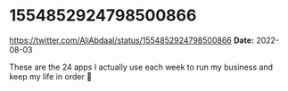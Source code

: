 # 1554852924798500866
https://twitter.com/AliAbdaal/status/1554852924798500866
**Date:** 2022-08-03

These are the 24 apps I actually use each week to run my business and keep my life in order 🧵
